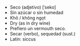 - Seco (adjetivo) [ˈseko]
- Sin azúcar o sin humedad
- Khô / không ngọt
- Dry (as in dry wine)
- Prefiero un vermouth seco.
- Secar (verbo), sequedad (sust.)
- Latín: siccus